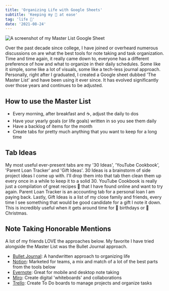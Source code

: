 ```yaml
---
title: 'Organizing Life with Google Sheets'
subtitle: 'Keeping my 🧠 at ease'
tag: 'life 🌴'
date: '2021-08-24'
---
```


![A screenshot of my Master List Google Sheet](/images/posts/organizing-life-with-google-sheets/organizing-life-with-google-sheets.png 'A screenshot of a Google Sheet to do list')

Over the past decade since college, I have joined or overheard numerous discussions on are what the best tools for note taking and task organization. Time and time again, it really came down to, everyone has a different preference of how and what to organize in their daily schedules. Some like it simple, some like a lot of visuals, some like a tech-less journal approach. Personally, right after I graduated, I created a Google sheet dubbed 'The Master List' and have been using it ever since. It has evolved significantly over those years and continues to be adjusted.

## How to use the Master List

- Every morning, after breakfast and ☕, adjust the daily to dos
- Have your yearly goals (or life goals) written in so you see them daily
- Have a backlog of items for the month
- Create tabs for pretty much anything that you want to keep for a long time

## Tab Ideas

My most useful ever-present tabs are my '30 Ideas', 'YouTube Cookbook', 'Parent Loan Tracker' and 'Gift Ideas'. 30 Ideas is a brainstorm of side project ideas I come up with. I'll drop them into that tab then clean them up every once in a while to keep it to a solid 30. YouTube Cookbook is really just a compilation of great recipes 🥘 that I have found online and want to try again. Parent Loan Tracker is an accounting tab for a personal loan I am paying back. Lastly, Gift Ideas is a list of my close family and friends, every time I see something that would be good candidate for a gift I note it down. This is incredibly useful when it gets around time for 🎂 birthdays or 🎅 Christmas.

## Note Taking Honorable Mentions

A lot of my friends LOVE the approaches below. My favorite I have tried alongside the Master List was the Bullet Journal approach.

- [Bullet Journal](https://bulletjournal.com/): A handwritten approach to organizing life
- [Notion](https://www.notion.so/): Marketed for teams, a mix and match of a lot of the best parts from the tools below
- [Evernote](https://evernote.com/): Great for mobile and desktop note taking
- [Miro](https://miro.com/): Create digital 'whiteboards' and collaborations
- [Trello](https://trello.com/en-US): Create To Do boards to manage projects and organize tasks
